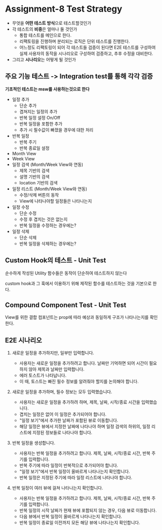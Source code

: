 # Assignment-8 Test Strategy

- 무엇을 **어떤 테스트 방식**으로 테스트할것인가
- 각 테스트의 **비중**은 얼마나 둘 것인가
  - 통합 테스트를 메인으로 한다.
  - 리팩토링을 진행하며 분리되는 로직은 단위 테스트를 진행한다.
  - 어느정도 리팩토링이 되어 각 테스트들 검증이 된다면 E2E 테스트를 구성하여 실제 사용자의 동작을 시나리오로 구성하여 검증하고, 추후 수정을 대비한다.
- 그리고 **시나리오**는 어떻게 될 것인가

## 주요 기능 테스트 -> Integration test를 통해 각각 검증

**기초적인 테스트는 msw를 사용하는것으로 한다**

- 일정 추가
  - 단순 추가
  - 겹쳐지는 일정의 추가
  - 반복 일정 설정 On/Off
  - 반복 일정을 포함한 추가
  - 추가 시 필수값이 빠졌을 경우에 대한 처리
- 반복 일정
  - 반복 주기
  - 반복 종료일 설정
- Month View
- Week View
- 일정 검색 (Month/Week View와 연동)
  - 제목 기반의 검색
  - 설명 기반의 검색
  - location 기반의 검색
- 일정 리스트 (Month/Week View와 연동)
  - 수정/삭제 버튼의 동작
  - View에 나타나야할 일정들은 나타나는지
- 일정 수정
  - 단순 수정
  - 수정 후 겹치는 것은 없는지
  - 반복 일정을 수정하는 경우에는?
- 일정 삭제
  - 단순 삭제
  - 반복 일정을 삭제하는 경우에는?

## Custom Hook의 테스트 - Unit Test

순수하게 작성된 Utility 함수들은 동작이 단순하여 테스트하지 않는다

custom hook과 그 훅에서 이용하기 위해 제작된 함수를 테스트하는 것을 기본으로 한다.

## Compound Component Test - Unit Test

View를 위한 결합 컴포넌트는 prop에 따라 예상과 동일하게 구조가 나타나는지를 확인한다.

## E2E 시나리오

1. 새로운 일정을 추가하지만, 일부만 입력합니다.

   - 사용자는 새로운 일정을 추가하려고 합니다. 날짜만 기억하면 되어 시간이 필요하지 않아 제목과 날짜만 입력합니다.
   - 에러 토스트가 나타납니다.

   * 이 때, 토스트는 빠진 필수 정보를 알려줘야 할지를 논의해야 합니다.

2. 새로운 일정을 추가하며, 필수 정보는 모두 입력했습니다.

   - 사용자는 새로운 일정을 추가하려 하며, 제목, 날짜, 시작/종료 시간을 입력했습니다.
   - 겹치는 일정은 없어 이 일정은 추가되어야 합니다.
   - "일정 보기"에서 추가한 날짜가 포함된 뷰로 이동합니다.
   - 해당 일정은 뷰에서 지정한 날짜에 나타나야 하며 일정 검색의 하위의, 일정 리스트에 지정된 정보들로 나타나야 합니다.

3. 반복 일정을 생성합니다.

   - 사용자는 반복 일정을 추가하려고 합니다. 제목, 날짜, 시작/종료 시간, 반복 주기를 입력합니다.
   - 반복 주기에 따라 일정이 반복적으로 추가되어야 합니다.
   - "일정 보기"에서 반복 일정이 올바르게 나타나는지 확인합니다.
   - 반복 일정은 지정된 주기에 따라 일정 리스트에 나타나야 합니다.

4. 반복 일정이 여러 뷰에 걸쳐 나타나는지 확인합니다.
   - 사용자는 반복 일정을 추가하려고 합니다. 제목, 날짜, 시작/종료 시간, 반복 주기를 입력합니다.
   - 반복 일정의 시작 날짜가 현재 뷰에 포함되지 않는 경우, 다음 뷰로 이동합니다.
   - 다음 뷰에서 반복 일정이 올바르게 나타나는지 확인합니다.
   - 반복 일정이 종료일 이전까지 모든 해당 뷰에 나타나는지 확인합니다.

